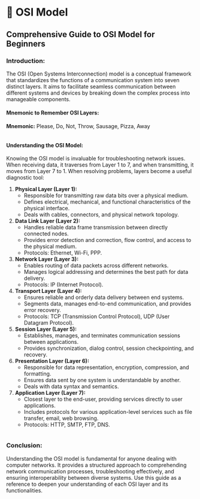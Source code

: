 # 🍕 OSI Model

## Comprehensive Guide to OSI Model for Beginners

### Introduction:

The OSI (Open Systems Interconnection) model is a conceptual framework that standardizes the functions of a communication system into seven distinct layers. It aims to facilitate seamless communication between different systems and devices by breaking down the complex process into manageable components.

#### Mnemonic to Remember OSI Layers:

**Mnemonic:** Please, Do, Not, Throw, Sausage, Pizza, Away

<figure><img src="http://www.tcpipguide.com/free/diagrams/osimnemonics.png" alt=""><figcaption></figcaption></figure>

#### Understanding the OSI Model:

Knowing the OSI model is invaluable for troubleshooting network issues. When receiving data, it traverses from Layer 1 to 7, and when transmitting, it moves from Layer 7 to 1. When resolving problems, layers become a useful diagnostic tool:

1. **Physical Layer (Layer 1):**
   * Responsible for transmitting raw data bits over a physical medium.
   * Defines electrical, mechanical, and functional characteristics of the physical interface.
   * Deals with cables, connectors, and physical network topology.
2. **Data Link Layer (Layer 2):**
   * Handles reliable data frame transmission between directly connected nodes.
   * Provides error detection and correction, flow control, and access to the physical medium.
   * Protocols: Ethernet, Wi-Fi, PPP.
3. **Network Layer (Layer 3):**
   * Enables routing of data packets across different networks.
   * Manages logical addressing and determines the best path for data delivery.
   * Protocols: IP (Internet Protocol).
4. **Transport Layer (Layer 4):**
   * Ensures reliable and orderly data delivery between end systems.
   * Segments data, manages end-to-end communication, and provides error recovery.
   * Protocols: TCP (Transmission Control Protocol), UDP (User Datagram Protocol).
5. **Session Layer (Layer 5):**
   * Establishes, manages, and terminates communication sessions between applications.
   * Provides synchronization, dialog control, session checkpointing, and recovery.
6. **Presentation Layer (Layer 6):**
   * Responsible for data representation, encryption, compression, and formatting.
   * Ensures data sent by one system is understandable by another.
   * Deals with data syntax and semantics.
7. **Application Layer (Layer 7):**
   * Closest layer to the end-user, providing services directly to user applications.
   * Includes protocols for various application-level services such as file transfer, email, web browsing.
   * Protocols: HTTP, SMTP, FTP, DNS.

<figure><img src="https://media.fs.com/images/community/upload/kindEditor/202107/29/original-seven-layers-of-osi-model-1627523878-JYjV8oybcC.png" alt=""><figcaption></figcaption></figure>

### Conclusion:

Understanding the OSI model is fundamental for anyone dealing with computer networks. It provides a structured approach to comprehending network communication processes, troubleshooting effectively, and ensuring interoperability between diverse systems. Use this guide as a reference to deepen your understanding of each OSI layer and its functionalities.
